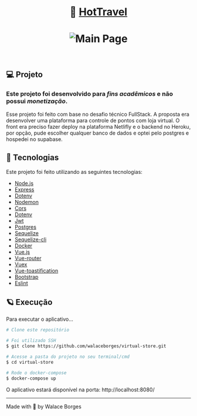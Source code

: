 <h1 align="center">
     💼 <a href="https://hotmiles.netlify.app/#/" target="_blank"> HotTravel </a>
</h1>
<h1 align="center">
    <img alt="Main Page" src="https://thumbs.dreamstime.com/b/travel-banner-flat-vector-vacation-design-set-concept-illustration-54835759.jpg" />
</h1>

<br>

## 💻 Projeto

### Este projeto foi desenvolvido para *fins acadêmicos* e não possui *monetização*.

Esse projeto foi feito com base no desafio técnico FullStack. A proposta era desenvolver uma plataforma para controle de pontos com loja virtual. O front era preciso fazer deploy na plataforma Netlifly e o backend no Heroku, por opção, pude escolher qualquer banco de dados e optei pelo postgres e hospedei no supabase.

## 🧪 Tecnologias

Este projeto foi feito utilizando as seguintes tecnologias:

- [Node.js](https://nodejs.org/en/)
- [Express](https://expressjs.com/)
- [Dotenv](https://www.npmjs.com/package/dotenv)
- [Nodemon](https://www.npmjs.com/package/nodemon)
- [Cors](https://www.npmjs.com/package/cors)
- [Dotenv](https://www.npmjs.com/package/dotenv)
- [Jwt](https://www.npmjs.com/package/jsonwebtoken)
- [Postgres](https://www.postgresql.org/)
- [Sequelize](https://www.npmjs.com/package/sequelize)
- [Sequelize-cli](https://www.npmjs.com/package/sequelize-cli)
- [Docker](https://www.docker.com/)
- [Vue.js](https://vuejs.org/)
- [Vue-router](https://router.vuejs.org/)
- [Vuex](https://vuex.vuejs.org/)
- [Vue-toastification](https://github.com/Maronato/vue-toastification)
- [Bootstrap](https://getbootstrap.com/)
- [Eslint](https://eslint.org/)

## 🪐 Execução 

Para executar o aplicativo...

```bash
# Clone este repositório

# Foi utilizado SSH
$ git clone https://github.com/walaceborges/virtual-store.git

# Acesse a pasta do projeto no seu terminal/cmd
$ cd virtual-store

# Rode o docker-compose
$ docker-compose up

```

O aplicativo estará disponível na porta: http://localhost:8080/

---

Made with 🧡 by Walace Borges
